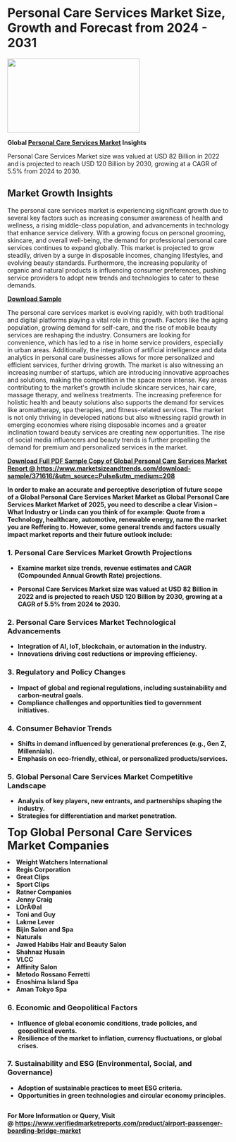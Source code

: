 <H1>Personal Care Services Market Size, Growth and Forecast from 2024 - 2031</H1><img class="aligncenter size-medium wp-image-584254" src="https://thirdeyenews.in/wp-content/uploads/2024/09/Global-Market-Research-300x168.jpeg" alt="" width="300" height="168" /><p><strong>Global&nbsp;<a href="https://www.marketsizeandtrends.com/download-sample/371616/&amp;utm_source=Pulse&amp;utm_medium=208">Personal Care Services Market</a> Insights</strong></p><p>Personal Care Services Market size was valued at USD 82 Billion in 2022 and is projected to reach USD 120 Billion by 2030, growing at a CAGR of 5.5% from 2024 to 2030.</p><p><h2>Market Growth Insights</h2> <p>The personal care services market is experiencing significant growth due to several key factors such as increasing consumer awareness of health and wellness, a rising middle-class population, and advancements in technology that enhance service delivery. With a growing focus on personal grooming, skincare, and overall well-being, the demand for professional personal care services continues to expand globally. This market is projected to grow steadily, driven by a surge in disposable incomes, changing lifestyles, and evolving beauty standards. Furthermore, the increasing popularity of organic and natural products is influencing consumer preferences, pushing service providers to adopt new trends and technologies to cater to these demands.</p> <p><strong><a href="#">Download Sample</a></strong></p> <p>The personal care services market is evolving rapidly, with both traditional and digital platforms playing a vital role in this growth. Factors like the aging population, growing demand for self-care, and the rise of mobile beauty services are reshaping the industry. Consumers are looking for convenience, which has led to a rise in home service providers, especially in urban areas. Additionally, the integration of artificial intelligence and data analytics in personal care businesses allows for more personalized and efficient services, further driving growth. The market is also witnessing an increasing number of startups, which are introducing innovative approaches and solutions, making the competition in the space more intense. Key areas contributing to the market's growth include skincare services, hair care, massage therapy, and wellness treatments. The increasing preference for holistic health and beauty solutions also supports the demand for services like aromatherapy, spa therapies, and fitness-related services. The market is not only thriving in developed nations but also witnessing rapid growth in emerging economies where rising disposable incomes and a greater inclination toward beauty services are creating new opportunities. The rise of social media influencers and beauty trends is further propelling the demand for premium and personalized services in the market. <p><strong><a href="#"></p><p><span class=""><strong>Download Full PDF Sample Copy of Global Personal Care Services Market Report</strong> @ <a href="https://www.marketsizeandtrends.com/download-sample/371616/&amp;utm_source=Pulse&amp;utm_medium=208" target="_blank">https://www.marketsizeandtrends.com/download-sample/371616/&amp;utm_source=Pulse&amp;utm_medium=208</a></span></p><p>In order to make an accurate and perceptive description of future scope of a Global&nbsp;Personal Care Services Market Market as Global&nbsp;Personal Care Services Market Market of 2025, you need to describe a clear Vision &ndash; What Industry or Linda can you think of for example: Quote from a Technology, healthcare, automotive, renewable energy, name the market you are Reffering to. However, some general trends and factors usually impact market reports and their future outlook include:</p><h3>1.&nbsp;<strong>Personal Care Services Market Growth Projections</strong></h3><ul><li>Examine market size trends, revenue estimates and CAGR (Compounded Annual Growth Rate) projections.</li><li><p>Personal Care Services Market size was valued at USD 82 Billion in 2022 and is projected to reach USD 120 Billion by 2030, growing at a CAGR of 5.5% from 2024 to 2030.</p></li></ul><h3>2.&nbsp;<strong>Personal Care Services Market Technological Advancements</strong></h3><ul><li>Integration of AI, IoT, blockchain, or automation in the industry.</li><li>Innovations driving cost reductions or improving efficiency.</li></ul><h3>3.&nbsp;<strong>Regulatory and Policy Changes</strong></h3><ul><li>Impact of global and regional regulations, including sustainability and carbon-neutral goals.</li><li>Compliance challenges and opportunities tied to government initiatives.</li></ul><h3>4.&nbsp;<strong>Consumer Behavior Trends</strong></h3><ul><li>Shifts in demand influenced by generational preferences (e.g., Gen Z, Millennials).</li><li>Emphasis on eco-friendly, ethical, or personalized products/services.</li></ul><h3>5.&nbsp;<strong>Global Personal Care Services Market Competitive Landscape</strong></h3><ul><li>Analysis of key players, new entrants, and partnerships shaping the industry.</li><li>Strategies for differentiation and market penetration.</li></ul><p data-pm-slice="1 1 []"><span style="color: inherit; font-family: inherit; font-size: 25px;">Top Global Personal Care Services Market Companies</span></p><div class="" data-test-id=""><p><li>Weight Watchers International</li><li> Regis Corporation</li><li> Great Clips</li><li> Sport Clips</li><li> Ratner Companies</li><li> Jenny Craig</li><li> LOrÃ©al</li><li> Toni and Guy</li><li> Lakme Lever</li><li> Bijin Salon and Spa</li><li> Naturals</li><li> Jawed Habibs Hair and Beauty Salon</li><li> Shahnaz Husain</li><li> VLCC</li><li> Affinity Salon</li><li> Metodo Rossano Ferretti</li><li> Enoshima Island Spa</li><li> Aman Tokyo Spa</li></p></div><h3>6.&nbsp;<strong>Economic and Geopolitical Factors</strong></h3><ul><li>Influence of global economic conditions, trade policies, and geopolitical events.</li><li>Resilience of the market to inflation, currency fluctuations, or global crises.</li></ul><h3>7.&nbsp;<strong>Sustainability and ESG (Environmental, Social, and Governance)</strong></h3><ul><li>Adoption of sustainable practices to meet ESG criteria.</li><li>Opportunities in green technologies and circular economy principles.</li></ul><h2><strong style="font-size: 14px;">For More Information or Query, Visit @&nbsp;</strong><a style="background-color: #ffffff; font-size: 14px;" href="https://www.marketsizeandtrends.com/report/personal-care-services-market/" target="_blank">https://www.verifiedmarketreports.com/product/airport-passenger-boarding-bridge-market</a></h2>
